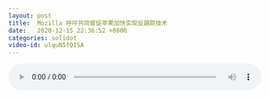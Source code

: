 ```yaml
---
layout: post
title:  Mozilla 呼吁共同督促苹果加快实现反跟踪技术
date:   2020-12-15 22:36:52 +0800
categories: solidot
video-id: ulquN5fQISA
---
```


<audio src="/assets/7afe0e9d765754618a269dd97a18497d.mp3" style="width: 100%;" controls></audio>

